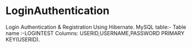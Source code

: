 # LoginAuthentication
Login Authentication & Registration
Using Hibernate.
MySQL table:-
Table name :-LOGINTEST
Columns: USERID,USERNAME,PASSWORD
PRIMARY KEY(USERID).
